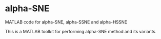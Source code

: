 alpha-SNE
=========

MATLAB code for alpha-SNE, alpha-SSNE and alpha-HSSNE

This is a MATLAB toolkit for performing alpha-SNE method and its variants.

